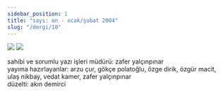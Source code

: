 ```yaml
---
sidebar_position: 1
title: "sayı: on - ocak/şubat 2004"
slug: "/dergi/10"
---
```


![](../../static/img/ky10_00.jpg)
![](../../static/img/ky10_33a.jpg)


sahibi ve sorumlu yazı işleri müdürü: zafer yalçınpınar  
yayıma hazırlayanlar: arzu çur, gökçe polatoğlu, özge dirik, özgür macit,
ulaş nikbay, vedat kamer, zafer yalçınpınar  
düzelti: akın demirci  